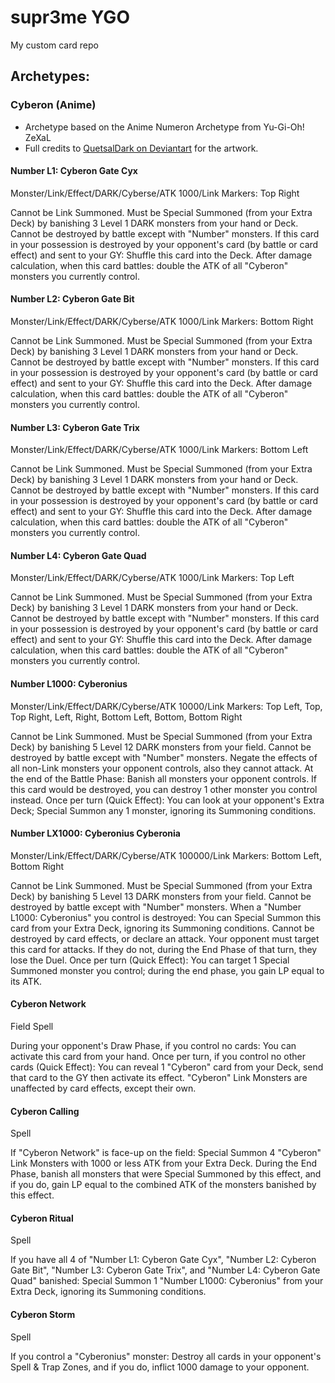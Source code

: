 # supr3me YGO
My custom card repo

## Archetypes:

### Cyberon (Anime)

* Archetype based on the Anime Numeron Archetype from Yu-Gi-Oh! ZeXaL
* Full credits to [QuetsalDark on Deviantart](https://www.deviantart.com/quetsaldark) for the artwork.

#### Number L1: Cyberon Gate Cyx

Monster/Link/Effect/DARK/Cyberse/ATK 1000/Link Markers: Top Right

Cannot be Link Summoned. Must be Special Summoned (from your Extra Deck) by banishing 3 Level 1 DARK monsters from your hand or Deck. Cannot be destroyed by battle except with "Number" monsters. If this card in your possession is destroyed by your opponent's card (by battle or card effect) and sent to your GY: Shuffle this card into the Deck. After damage calculation, when this card battles: double the ATK of all "Cyberon" monsters you currently control.

#### Number L2: Cyberon Gate Bit

Monster/Link/Effect/DARK/Cyberse/ATK 1000/Link Markers: Bottom Right

Cannot be Link Summoned. Must be Special Summoned (from your Extra Deck) by banishing 3 Level 1 DARK monsters from your hand or Deck. Cannot be destroyed by battle except with "Number" monsters. If this card in your possession is destroyed by your opponent's card (by battle or card effect) and sent to your GY: Shuffle this card into the Deck. After damage calculation, when this card battles: double the ATK of all "Cyberon" monsters you currently control.

#### Number L3: Cyberon Gate Trix

Monster/Link/Effect/DARK/Cyberse/ATK 1000/Link Markers: Bottom Left

Cannot be Link Summoned. Must be Special Summoned (from your Extra Deck) by banishing 3 Level 1 DARK monsters from your hand or Deck. Cannot be destroyed by battle except with "Number" monsters. If this card in your possession is destroyed by your opponent's card (by battle or card effect) and sent to your GY: Shuffle this card into the Deck. After damage calculation, when this card battles: double the ATK of all "Cyberon" monsters you currently control.

#### Number L4: Cyberon Gate Quad

Monster/Link/Effect/DARK/Cyberse/ATK 1000/Link Markers: Top Left

Cannot be Link Summoned. Must be Special Summoned (from your Extra Deck) by banishing 3 Level 1 DARK monsters from your hand or Deck. Cannot be destroyed by battle except with "Number" monsters. If this card in your possession is destroyed by your opponent's card (by battle or card effect) and sent to your GY: Shuffle this card into the Deck. After damage calculation, when this card battles: double the ATK of all "Cyberon" monsters you currently control.

#### Number L1000: Cyberonius

Monster/Link/Effect/DARK/Cyberse/ATK 10000/Link Markers: Top Left, Top, Top Right, Left, Right, Bottom Left, Bottom, Bottom Right

Cannot be Link Summoned. Must be Special Summoned (from your Extra Deck) by banishing 5 Level 12 DARK monsters from your field. Cannot be destroyed by battle except with "Number" monsters. Negate the effects of all non-Link monsters your opponent controls, also they cannot attack. At the end of the Battle Phase: Banish all monsters your opponent controls. If this card would be destroyed, you can destroy 1 other monster you control instead. Once per turn (Quick Effect): You can look at your opponent's Extra Deck; Special Summon any 1 monster, ignoring its Summoning conditions.

#### Number LX1000: Cyberonius Cyberonia

Monster/Link/Effect/DARK/Cyberse/ATK 100000/Link Markers: Bottom Left, Bottom Right

Cannot be Link Summoned. Must be Special Summoned (from your Extra Deck) by banishing 5 Level 13 DARK monsters from your field. Cannot be destroyed by battle except with "Number" monsters. When a "Number L1000: Cyberonius" you control is destroyed: You can Special Summon this card from your Extra Deck, ignoring its Summoning conditions. Cannot be destroyed by card effects, or declare an attack. Your opponent must target this card for attacks. If they do not, during the End Phase of that turn, they lose the Duel. Once per turn (Quick Effect): You can target 1 Special Summoned monster you control; during the end phase, you gain LP equal to its ATK.

#### Cyberon Network

Field Spell

During your opponent's Draw Phase, if you control no cards: You can activate this card from your hand. Once per turn, if you control no other cards (Quick Effect): You can reveal 1 "Cyberon" card from your Deck, send that card to the GY then activate its effect. "Cyberon" Link Monsters are unaffected by card effects, except their own.

#### Cyberon Calling

Spell

If "Cyberon Network" is face-up on the field: Special Summon 4 "Cyberon" Link Monsters with 1000 or less ATK from your Extra Deck. During the End Phase, banish all monsters that were Special Summoned by this effect, and if you do, gain LP equal to the combined ATK of the monsters banished by this effect.

#### Cyberon Ritual

Spell

If you have all 4 of "Number L1: Cyberon Gate Cyx", "Number L2: Cyberon Gate Bit", "Number L3: Cyberon Gate Trix", and "Number L4: Cyberon Gate Quad" banished: Special Summon 1 "Number L1000: Cyberonius" from your Extra Deck, ignoring its Summoning conditions.

#### Cyberon Storm

Spell

If you control a "Cyberonius" monster: Destroy all cards in your opponent's Spell & Trap Zones, and if you do, inflict 1000 damage to your opponent.
